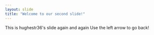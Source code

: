 ```yaml
---
layout: slide
title: "Welcome to our second slide!"
---
```

This is hughestr36's slide again and again 
Use the left arrow to go back!